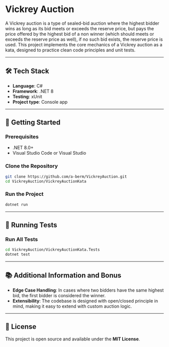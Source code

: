 # Vickrey Auction

A Vickrey auction is a type of sealed-bid auction where the highest bidder wins as long as its bid meets or exceeds the reserve price, but pays the price offered by the highest bid of a non winner (which should meets or exceeds the reserve price as well), if no such bid exists, the reserve price is used. This project implements the core mechanics of a Vickrey auction as a kata, designed to practice clean code principles and unit tests.

---

## 🛠️ Tech Stack

- **Language**: C#
- **Framework**: .NET 8
- **Testing**: xUnit
- **Project type**: Console app

---

## 🚀 Getting Started

### Prerequisites

- .NET 8.0+
- Visual Studio Code or Visual Studio

### Clone the Repository

```bash
git clone https://github.com/a-berm/VickreyAuction.git
cd VickreyAuction/VickreyAuctionKata
```

### Run the Project

```bash
dotnet run
```

---

## 🧪 Running Tests

### Run All Tests

```bash
cd VickreyAuction/VickreyAuctionKata.Tests
dotnet test
```

---

## 📚 Additional Information and Bonus

- **Edge Case Handling**: In cases where two bidders have the same highest bid, the first bidder is considered the winner.
- **Extensibility**: The codebase is designed with open/closed principle in mind, making it easy to extend with custom auction logic.

---

## 📝 License

This project is open source and available under the **MIT License**.
